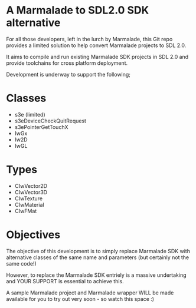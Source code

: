 A Marmalade to SDL2.0 SDK alternative  
=====================================

For all those developers, left in the lurch by Marmalade, this Git repo provides a limited solution to help convert
Marmalade projects to SDL 2.0.

It aims to compile and run existing Marmalade SDK projects in SDL 2.0 and provide toolchains for cross platform deployment.

Development is underway to support the following;

Classes
=======

- s3e (limited)
 - s3eDeviceCheckQuitRequest
 - s3ePointerGetTouchX
- IwGx
- Iw2D
- IwGL

Types
=====

- CIwVector2D
- CIwVector3D
- CIwTexture
- CIwMaterial
- CIwFMat

Objectives
==========
The objective of this development is to simply replace Marmalade SDK with alternative classes of the same name and parameters
(but certainly not the same code!)

However, to replace the Marmalade SDK entriely is a massive undertaking and YOUR SUPPORT is essential to achieve this.

A sample Marmalade project and Marmalade wrapper WILL be made available for you to try out very soon - so watch this space :)

